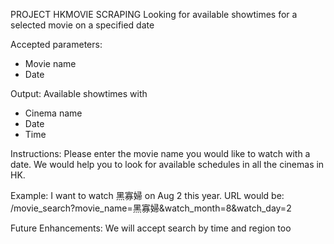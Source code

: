 PROJECT HKMOVIE SCRAPING
Looking for available showtimes for a selected movie on a specified date

Accepted parameters:
- Movie name
- Date

Output:
Available showtimes with
- Cinema name
- Date
- Time

Instructions:
Please enter the movie name you would like to watch with a date.
We would help you to look for available schedules in all the cinemas in HK.

Example:
I want to watch 黑寡婦 on Aug 2 this year.
URL would be:
/movie_search?movie_name=黑寡婦&watch_month=8&watch_day=2

Future Enhancements:
We will accept search by time and region too
